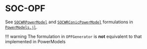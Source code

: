 # SOC-OPF

See [`SOCWRPowerModel`](https://lanl-ansi.github.io/PowerModels.jl/stable/formulation-details/#PowerModels.SOCWRPowerModel) and [`SOCWRConicPowerModel`](https://lanl-ansi.github.io/PowerModels.jl/stable/formulation-details/#PowerModels.SOCWRConicPowerModel) formulations in [`PowerModels.jl`](https://lanl-ansi.github.io/PowerModels.jl/stable/).

!!! warning
    The formulation in `OPFGenerator` is **not** equivalent to that implemented in PowerModels

